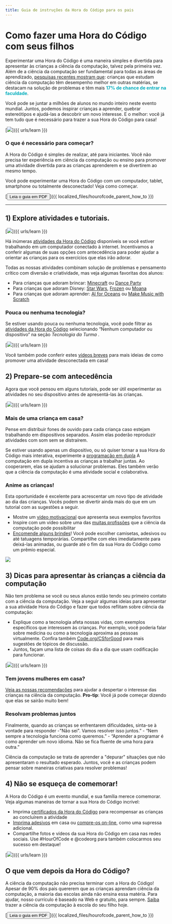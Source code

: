 ```yaml
---
title: Guia de instruções da Hora do Código para os pais
---
```


# Como fazer uma Hora do Código com seus filhos

Experimentar uma Hora do Código é uma maneira simples e divertida para apresentar às crianças a ciência da computação, talvez pela primeira vez. Além de a ciência da computação ser fundamental para todas as áreas de aprendizado, [pesquisas recentes mostram que](https://medium.com/@codeorg/cs-helps-students-outperform-in-school-college-and-workplace-66dd64a69536): crianças que estudam ciência da computação têm desempenho melhor em outras matérias, se destacam na solução de problemas e têm mais <font color="00adbc"><b>17% de chance de entrar na faculdade</b></font>.

Você pode se juntar a milhões de alunos no mundo inteiro neste evento mundial. Juntos, podemos inspirar crianças a aprender, quebrar estereótipos e ajudá-las a descobrir um novo interesse. E o melhor: você já tem tudo que é necessário para trazer a sua Hora do Código para casa!

[![](/images/fit-600/Marketing/mother-helping-her-daughter-use-a-laptop-4260325.jpg)]({{ urls/learn }})

<h3>O que é necessário para começar?</h3>

A Hora do Código é simples de realizar, até para iniciantes. Você não precisa ter experiência em ciência da computação ou ensino para promover uma atividade divertida para as crianças aprenderem e se divertirem ao mesmo tempo.

Você pode experimentar uma Hora do Código com um computador, tablet, smartphone ou totalmente desconectado! Veja como começar.

[<button>Leia o guia em PDF</button>]({{ localized_files/hourofcode_parent_how_to }})

* * *

## 1) Explore atividades e tutoriais.

[![](/images/fit-600/tutorials.png)]({{ urls/learn }})

Há inúmeras [atividades da Hora do Código](https://hourofcode.com/us/learn) disponíveis se você estiver trabalhando em um computador conectado à internet. Incentivamos a conferir algumas de suas opções com antecedência para poder ajudar a orientar as crianças para os exercícios que elas irão adorar.

Todas as nossas atividades combinam solução de problemas e pensamento crítico com diversão e criatividade, mas veja algumas favoritas dos alunos:

- Para crianças que adoram brincar: [Minecraft](https://code.org/minecraft) ou [Dance Party](https://code.org/dance)
- Para crianças que adoram Disney: [Star Wars](https://code.org/starwars), [Frozen](https://studio.code.org/s/frozen/stage/1/puzzle/1) ou [Moana](https://partners.disney.com/hour-of-code?cds&cmp=vanity%7Cnatural%7Cus%7Cmoanahoc%7C)
- Para crianças que adoram aprender: [AI for Oceans](https://code.org/oceans) ou [Make Music with Scratch](https://scratch.mit.edu/projects/editor/?tutorial=music&utm_source=codeorg)

<h3>Pouca ou nenhuma tecnologia?</h3>

Se estiver usando pouca ou nenhuma tecnologia, você pode filtrar as [atividades da Hora do Código](https://hourofcode.com/us/learn) selecionando “Nenhum computador ou dispositivo” na seção *Tecnologia da Turma* .

[![](/images/fit-500/Marketing/filtering-activities-hoc.jpg)]({{ urls/learn }})

Você também pode conferir estes [vídeos breves](https://www.youtube.com/playlist?list=PLzdnOPI1iJNcpfa4LtbaIl35gqir_5XUu) para mais ideias de como promover uma atividade desconectada em casa!

## 2) Prepare-se com antecedência

Agora que você pensou em alguns tutoriais, pode ser útil experimentar as atividades no seu dispositivo antes de apresentá-las às crianças.

[![](/images/fit-600/Marketing/father-and-children-looking-at-a-laptop-4260749.jpg)]({{ urls/learn }})

<h3>Mais de uma criança em casa?</h3>

Pense em distribuir fones de ouvido para cada criança caso estejam trabalhando em dispositivos separados. Assim elas poderão reproduzir atividades com som sem se distraírem.

Se estiver usando apenas um dispositivo, ou só quiser tornar a sua Hora do Código mais interativa, experimente a [programação em dupla](https://www.youtube.com/watch?v=vgkahOzFH2Q) A computação em dupla incentiva as crianças a trabalhar juntas. Ao cooperarem, elas se ajudam a solucionar problemas. Eles também verão que a ciência da computação é uma atividade social e colaborativa.

<h3>Anime as crianças! </h3>

Esta oportunidade é excelente para acrescentar um novo tipo de atividade ao dia das crianças. Vocês podem se divertir ainda mais do que em um tutorial com as sugestões a seguir.

- Mostre um [vídeo motivacional](https://www.youtube.com/playlist?list=PLzdnOPI1iJNcadqJAZnbDYShie4gLZQQJ) que apresenta seus exemplos favoritos
- Inspire com um vídeo sobre uma das [muitas profissões](https://www.youtube.com/playlist?list=PLzdnOPI1iJNfpD8i4Sx7U0y2MccnrNZuP) que a ciência da computação pode possibilitar
- [Encomende alguns brindes](https://store.code.org/)! Você pode escolher camisetas, adesivos ou até tatuagens temporárias. Compartilhe com eles imediatamente para deixá-las animadas, ou guarde até o fim da sua Hora do Código como um prêmio especial. 

<a href="https://store.code.org/" target="_blank"><img src="/images/fit-500/Marketing/hourofcodestore.jpg"></a>

## 3) Dicas para apresentar às crianças a ciência da computação

Não tem problema se você ou seus alunos estão tendo seu primeiro contato com a ciência da computação. Veja a seguir algumas ideias para apresentar a sua atividade Hora do Código e fazer que todos reflitam sobre ciência da computação:

- Explique como a tecnologia afeta nossas vidas, com exemplos específicos que interessem às crianças. Por exemplo, você poderia falar sobre medicina ou como a tecnologia aproxima as pessoas virtualmente. Confira também [Code.org/CSforGood](https://code.org/csforgood) para mais sugestões de tópicos de discussão.
- Juntos, façam uma lista de coisas do dia a dia que usam codificação para funcionar.

[![](/images/fit-600/Marketing/girl-sitting-on-sofa-while-using-tablet-computer-4144035.jpg)]({{ urls/learn }})

<h3>Tem jovens mulheres em casa?</h3>

<a href="https://code.org/girls">Veja as nossas recomendações</a> para ajudar a despertar o interesse das crianças na ciência da computação. **Pro-tip**: Você já pode começar dizendo que elas se sairão muito bem!

<h3>Resolvam problemas juntos</h3>

Finalmente, quando as crianças se enfrentarem dificuldades, sinta-se à vontade para responder -"Não sei". Vamos resolver isso juntos.” - “Nem sempre a tecnologia funciona como queremos.” - “Aprender a programar é como aprender um novo idioma. Não se fica fluente de uma hora para outra.”

Ciência da computação se trata de aprender a "depurar" situações que não apresentaram o resultado esperado. Juntos, você e as crianças podem pensar sobre maneiras criativas para resolver problemas!

## 4) Não se esqueça de comemorar!

A Hora do Código é um evento mundial, e sua família merece comemorar. Veja algumas maneiras de tornar a sua Hora do Código incrível:

- Imprima [certificados da Hora do Código](https://staging.code.org/certificates) para recompensar as crianças ao concluírem a atividade 
- [Imprima adesivos](https://staging.hourofcode.com/us/promote/resources#stickers) em casa ou [compre-os on-line](https://store.code.org/), como uma supressa adicional. 
- Compartilhe fotos e vídeos da sua Hora do Código em casa nas redes sociais. Use #HourOfCode e @codeorg para também colocarmos seu sucesso em destaque!

[![](/images/fit-600/Marketing/g8TUlHzF.jpeg)]({{ urls/learn }})

<h2>O que vem depois da Hora do Código?</h2>

A ciência da computação não precisa terminar com a Hora do Código! Apesar de 90% dos pais quererem que as crianças aprendam ciência da computação, a maioria das escolas ainda não ensina essa matéria. Para ajudar, nosso currículo é baseado na Web e gratuito, para sempre. [Saiba](https://code.org/yourschool) trazer a ciência da computação à escola do seu filho hoje.

[<button>Leia o guia em PDF</button>]({{ localized_files/hourofcode_parent_how_to }})